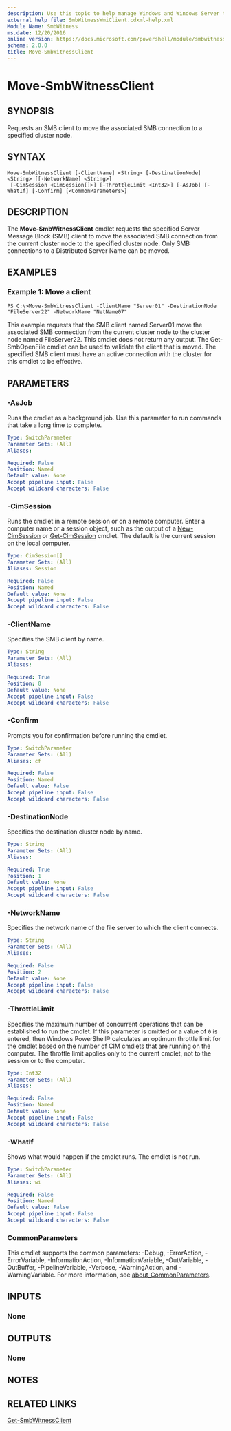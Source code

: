 ```yaml
---
description: Use this topic to help manage Windows and Windows Server technologies with Windows PowerShell.
external help file: SmbWitnessWmiClient.cdxml-help.xml
Module Name: SmbWitness
ms.date: 12/20/2016
online version: https://docs.microsoft.com/powershell/module/smbwitness/move-smbwitnessclient?view=windowsserver2022-ps&wt.mc_id=ps-gethelp
schema: 2.0.0
title: Move-SmbWitnessClient
---
```


# Move-SmbWitnessClient

## SYNOPSIS
Requests an SMB client to move the associated SMB connection to a specified cluster node.

## SYNTAX

```
Move-SmbWitnessClient [-ClientName] <String> [-DestinationNode] <String> [[-NetworkName] <String>]
 [-CimSession <CimSession[]>] [-ThrottleLimit <Int32>] [-AsJob] [-WhatIf] [-Confirm] [<CommonParameters>]
```

## DESCRIPTION
The **Move-SmbWitnessClient** cmdlet requests the specified Server Message Block (SMB) client to move the associated SMB connection from the current cluster node to the specified cluster node.
Only SMB connections to a Distributed Server Name can be moved.

## EXAMPLES

### Example 1: Move a client
```
PS C:\>Move-SmbWitnessClient -ClientName "Server01" -DestinationNode "FileServer22" -NetworkName "NetName07"
```

This example requests that the SMB client named Server01 move the associated SMB connection from the current cluster node to the cluster node named FileServer22.
This cmdlet does not return any output.
The Get-SmbOpenFile cmdlet can be used to validate the client that is moved.
The specified SMB client must have an active connection with the cluster for this cmdlet to be effective.

## PARAMETERS

### -AsJob
Runs the cmdlet as a background job. Use this parameter to run commands that take a long time to complete.

```yaml
Type: SwitchParameter
Parameter Sets: (All)
Aliases: 

Required: False
Position: Named
Default value: None
Accept pipeline input: False
Accept wildcard characters: False
```

### -CimSession
Runs the cmdlet in a remote session or on a remote computer.
Enter a computer name or a session object, such as the output of a [New-CimSession](https://go.microsoft.com/fwlink/p/?LinkId=227967) or [Get-CimSession](https://go.microsoft.com/fwlink/p/?LinkId=227966) cmdlet.
The default is the current session on the local computer.

```yaml
Type: CimSession[]
Parameter Sets: (All)
Aliases: Session

Required: False
Position: Named
Default value: None
Accept pipeline input: False
Accept wildcard characters: False
```

### -ClientName
Specifies the SMB client by name.

```yaml
Type: String
Parameter Sets: (All)
Aliases: 

Required: True
Position: 0
Default value: None
Accept pipeline input: False
Accept wildcard characters: False
```

### -Confirm
Prompts you for confirmation before running the cmdlet.

```yaml
Type: SwitchParameter
Parameter Sets: (All)
Aliases: cf

Required: False
Position: Named
Default value: False
Accept pipeline input: False
Accept wildcard characters: False
```

### -DestinationNode
Specifies the destination cluster node by name.

```yaml
Type: String
Parameter Sets: (All)
Aliases: 

Required: True
Position: 1
Default value: None
Accept pipeline input: False
Accept wildcard characters: False
```

### -NetworkName
Specifies the network name of the file server to which the client connects.

```yaml
Type: String
Parameter Sets: (All)
Aliases: 

Required: False
Position: 2
Default value: None
Accept pipeline input: False
Accept wildcard characters: False
```

### -ThrottleLimit
Specifies the maximum number of concurrent operations that can be established to run the cmdlet.
If this parameter is omitted or a value of `0` is entered, then Windows PowerShell® calculates an optimum throttle limit for the cmdlet based on the number of CIM cmdlets that are running on the computer.
The throttle limit applies only to the current cmdlet, not to the session or to the computer.

```yaml
Type: Int32
Parameter Sets: (All)
Aliases: 

Required: False
Position: Named
Default value: None
Accept pipeline input: False
Accept wildcard characters: False
```

### -WhatIf
Shows what would happen if the cmdlet runs.
The cmdlet is not run.

```yaml
Type: SwitchParameter
Parameter Sets: (All)
Aliases: wi

Required: False
Position: Named
Default value: False
Accept pipeline input: False
Accept wildcard characters: False
```

### CommonParameters
This cmdlet supports the common parameters: -Debug, -ErrorAction, -ErrorVariable, -InformationAction, -InformationVariable, -OutVariable, -OutBuffer, -PipelineVariable, -Verbose, -WarningAction, and -WarningVariable. For more information, see [about_CommonParameters](https://go.microsoft.com/fwlink/?LinkID=113216).

## INPUTS

### None

## OUTPUTS

### None

## NOTES

## RELATED LINKS

[Get-SmbWitnessClient](./Get-SmbWitnessClient.md)

